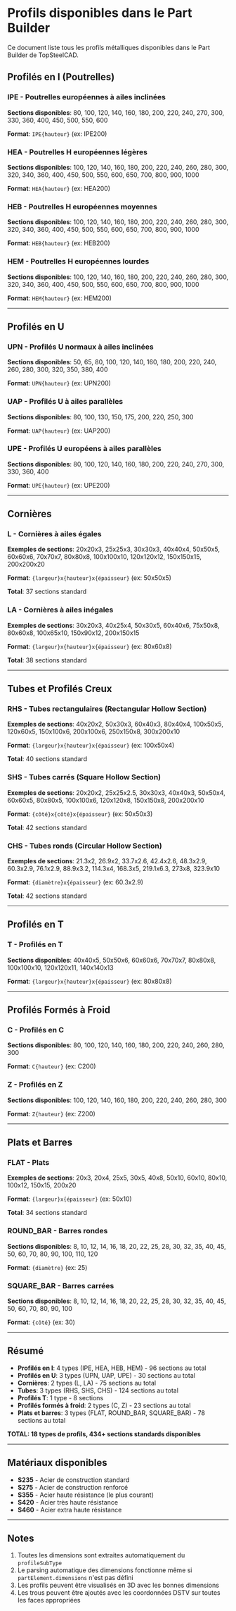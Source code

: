 # Profils disponibles dans le Part Builder

Ce document liste tous les profils métalliques disponibles dans le Part Builder de TopSteelCAD.

## Profilés en I (Poutrelles)

### IPE - Poutrelles européennes à ailes inclinées
**Sections disponibles**: 80, 100, 120, 140, 160, 180, 200, 220, 240, 270, 300, 330, 360, 400, 450, 500, 550, 600

**Format**: `IPE{hauteur}` (ex: IPE200)

### HEA - Poutrelles H européennes légères
**Sections disponibles**: 100, 120, 140, 160, 180, 200, 220, 240, 260, 280, 300, 320, 340, 360, 400, 450, 500, 550, 600, 650, 700, 800, 900, 1000

**Format**: `HEA{hauteur}` (ex: HEA200)

### HEB - Poutrelles H européennes moyennes
**Sections disponibles**: 100, 120, 140, 160, 180, 200, 220, 240, 260, 280, 300, 320, 340, 360, 400, 450, 500, 550, 600, 650, 700, 800, 900, 1000

**Format**: `HEB{hauteur}` (ex: HEB200)

### HEM - Poutrelles H européennes lourdes
**Sections disponibles**: 100, 120, 140, 160, 180, 200, 220, 240, 260, 280, 300, 320, 340, 360, 400, 450, 500, 550, 600, 650, 700, 800, 900, 1000

**Format**: `HEM{hauteur}` (ex: HEM200)

---

## Profilés en U

### UPN - Profilés U normaux à ailes inclinées
**Sections disponibles**: 50, 65, 80, 100, 120, 140, 160, 180, 200, 220, 240, 260, 280, 300, 320, 350, 380, 400

**Format**: `UPN{hauteur}` (ex: UPN200)

### UAP - Profilés U à ailes parallèles
**Sections disponibles**: 80, 100, 130, 150, 175, 200, 220, 250, 300

**Format**: `UAP{hauteur}` (ex: UAP200)

### UPE - Profilés U européens à ailes parallèles
**Sections disponibles**: 80, 100, 120, 140, 160, 180, 200, 220, 240, 270, 300, 330, 360, 400

**Format**: `UPE{hauteur}` (ex: UPE200)

---

## Cornières

### L - Cornières à ailes égales
**Exemples de sections**: 20x20x3, 25x25x3, 30x30x3, 40x40x4, 50x50x5, 60x60x6, 70x70x7, 80x80x8, 100x100x10, 120x120x12, 150x150x15, 200x200x20

**Format**: `{largeur}x{hauteur}x{épaisseur}` (ex: 50x50x5)

**Total**: 37 sections standard

### LA - Cornières à ailes inégales
**Exemples de sections**: 30x20x3, 40x25x4, 50x30x5, 60x40x6, 75x50x8, 80x60x8, 100x65x10, 150x90x12, 200x150x15

**Format**: `{largeur}x{hauteur}x{épaisseur}` (ex: 80x60x8)

**Total**: 38 sections standard

---

## Tubes et Profilés Creux

### RHS - Tubes rectangulaires (Rectangular Hollow Section)
**Exemples de sections**: 40x20x2, 50x30x3, 60x40x3, 80x40x4, 100x50x5, 120x60x5, 150x100x6, 200x100x6, 250x150x8, 300x200x10

**Format**: `{largeur}x{hauteur}x{épaisseur}` (ex: 100x50x4)

**Total**: 40 sections standard

### SHS - Tubes carrés (Square Hollow Section)
**Exemples de sections**: 20x20x2, 25x25x2.5, 30x30x3, 40x40x3, 50x50x4, 60x60x5, 80x80x5, 100x100x6, 120x120x8, 150x150x8, 200x200x10

**Format**: `{côté}x{côté}x{épaisseur}` (ex: 50x50x3)

**Total**: 42 sections standard

### CHS - Tubes ronds (Circular Hollow Section)
**Exemples de sections**: 21.3x2, 26.9x2, 33.7x2.6, 42.4x2.6, 48.3x2.9, 60.3x2.9, 76.1x2.9, 88.9x3.2, 114.3x4, 168.3x5, 219.1x6.3, 273x8, 323.9x10

**Format**: `{diamètre}x{épaisseur}` (ex: 60.3x2.9)

**Total**: 42 sections standard

---

## Profilés en T

### T - Profilés en T
**Sections disponibles**: 40x40x5, 50x50x6, 60x60x6, 70x70x7, 80x80x8, 100x100x10, 120x120x11, 140x140x13

**Format**: `{largeur}x{hauteur}x{épaisseur}` (ex: 80x80x8)

---

## Profilés Formés à Froid

### C - Profilés en C
**Sections disponibles**: 80, 100, 120, 140, 160, 180, 200, 220, 240, 260, 280, 300

**Format**: `C{hauteur}` (ex: C200)

### Z - Profilés en Z
**Sections disponibles**: 100, 120, 140, 160, 180, 200, 220, 240, 260, 280, 300

**Format**: `Z{hauteur}` (ex: Z200)

---

## Plats et Barres

### FLAT - Plats
**Exemples de sections**: 20x3, 20x4, 25x5, 30x5, 40x8, 50x10, 60x10, 80x10, 100x12, 150x15, 200x20

**Format**: `{largeur}x{épaisseur}` (ex: 50x10)

**Total**: 34 sections standard

### ROUND_BAR - Barres rondes
**Sections disponibles**: 8, 10, 12, 14, 16, 18, 20, 22, 25, 28, 30, 32, 35, 40, 45, 50, 60, 70, 80, 90, 100, 110, 120

**Format**: `{diamètre}` (ex: 25)

### SQUARE_BAR - Barres carrées
**Sections disponibles**: 8, 10, 12, 14, 16, 18, 20, 22, 25, 28, 30, 32, 35, 40, 45, 50, 60, 70, 80, 90, 100

**Format**: `{côté}` (ex: 30)

---

## Résumé

- **Profilés en I**: 4 types (IPE, HEA, HEB, HEM) - 96 sections au total
- **Profilés en U**: 3 types (UPN, UAP, UPE) - 30 sections au total
- **Cornières**: 2 types (L, LA) - 75 sections au total
- **Tubes**: 3 types (RHS, SHS, CHS) - 124 sections au total
- **Profilés T**: 1 type - 8 sections
- **Profilés formés à froid**: 2 types (C, Z) - 23 sections au total
- **Plats et barres**: 3 types (FLAT, ROUND_BAR, SQUARE_BAR) - 78 sections au total

**TOTAL: 18 types de profils, 434+ sections standards disponibles**

---

## Matériaux disponibles

- **S235** - Acier de construction standard
- **S275** - Acier de construction renforcé
- **S355** - Acier haute résistance (le plus courant)
- **S420** - Acier très haute résistance
- **S460** - Acier extra haute résistance

---

## Notes

1. Toutes les dimensions sont extraites automatiquement du `profileSubType`
2. Le parsing automatique des dimensions fonctionne même si `partElement.dimensions` n'est pas défini
3. Les profils peuvent être visualisés en 3D avec les bonnes dimensions
4. Les trous peuvent être ajoutés avec les coordonnées DSTV sur toutes les faces appropriées
